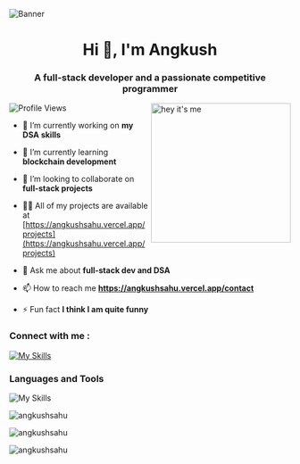 ![Banner](https://res.cloudinary.com/dvhucdquc/image/upload/v1683272813/banner_gjuxpo.png)

<h1 align="center">Hi 👋, I'm Angkush</h1>
<h3 align="center">A full-stack developer and a passionate competitive programmer</h3>
<img align="right" alt="hey it's me" width="250" src="https://res.cloudinary.com/dvhucdquc/image/upload/v1675028212/my-avatars/dfd945c6-7cea-4829-a228-a8d7a2851ea9_ameaii.png" />

![Profile Views](https://komarev.com/ghpvc/?username=angkushsahu&label=Profile%20views&color=0e75b6&style=flat)

-   🔭 I’m currently working on **my DSA skills**

-   🌱 I’m currently learning **blockchain development**

-   👯 I’m looking to collaborate on **full-stack projects**

-   👨‍💻 All of my projects are available at [https://angkushsahu.vercel.app/projects](https://angkushsahu.vercel.app/projects)

-   💬 Ask me about **full-stack dev and DSA**

-   📫 How to reach me **https://angkushsahu.vercel.app/contact**

-   ⚡ Fun fact **I think I am quite funny**

### Connect with me :

[![My Skills](https://skillicons.dev/icons?i=linkedin&theme=dark)](https://linkedin.com/in/angkushsahu)

### Languages and Tools

![My Skills](https://skillicons.dev/icons?i=js,ts,c,cpp,nodejs,express,firebase,mongodb,linux,git,github,heroku,figma,react,redux,next,css,sass,tailwind,bootstrap,materialui,html,pug,&theme=dark&perline=8)

![angkushsahu](https://github-readme-stats.vercel.app/api/top-langs?username=angkushsahu&show_icons=true&locale=en&layout=compact&theme=dark)

![angkushsahu](https://github-readme-streak-stats.herokuapp.com/?user=angkushsahu&theme=dark)

![angkushsahu](https://github-readme-stats.vercel.app/api?username=angkushsahu&show_icons=true&locale=en&theme=dark)

